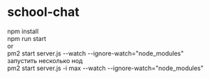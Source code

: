 # school-chat
npm install   
npm run start   
or   
pm2 start server.js --watch --ignore-watch="node_modules"   
запустить несколько нод   
pm2 start server.js -i max --watch --ignore-watch="node_modules"
